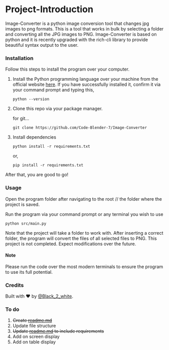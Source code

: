 # Project-Introduction

Image-Converter is a python image conversion tool that changes jpg images to png formats. This is a tool that works in bulk by selecting a folder and converting all the JPG images to PNG.
Image-Converter is based on python and it is recently upgraded with the rich-cli library to provide beautiful syntax output to the user.

### 


### Installation

Follow this steps to install the program over your computer.
1. Install the Python programming language over your machine from the official website [here](https://www.python.org/).
    If you have successfully installed it, confirm it via your command prompt and typing this,

    ```
    python --version
    ```

2. Clone this repo via your package manager.

    for git...
    ```
    git clone https://github.com/Code-Blender-7/Image-Converter
    ```

3. Install dependencies


    ```
    python install -r requirements.txt
    ```
    or,

    ```
    pip install -r requirements.txt
    ```

After that, you are good to go!

### Usage

Open the program folder after navigating to the root // the folder where the project is saved.

Run the program via your command prompt or any terminal you wish to use
```
python src/main.py
```
Note that the project will take a folder to work with. After inserting a correct folder, the program will convert the files of all selected files to PNG.
This project is not completed. Expect modifications over the future.

#### Note
Please run the code over the most modern terminals to ensure the program to use its full potential.


### Credits

Built with :heart: by [@Black_2_white](https://twitter.com/@Black_2_white).


### To do

1. ~~Create [readme.md](./readme.md)~~
2. Update file structure
3. ~~Update [readme.md](./readme.md) to include requirements~~
4. Add on screen display
5. Add on table display